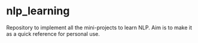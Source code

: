# nlp_learning
Repository to implement all the mini-projects to learn NLP. Aim is to make it as a quick reference for personal use. 
